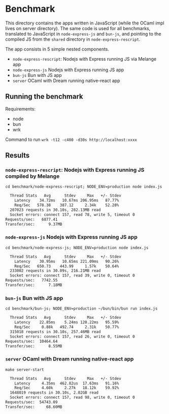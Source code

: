 # Benchmark

This directory contains the apps written in JavaScript (while the OCaml impl lives on server directory).
The same code is used for all benchmarks, translated to JavaScript in `node-express-js` and `bun-js`, and pointing to the
compiled JS from the `shared` directory in `node-express-rescript`.

The app consists in 5 simple nested components.

- `node-express-rescript`: Nodejs with Express running JS via Melange app
- `node-express-js` Nodejs with Express running JS app
- `bun-js` Bun with JS app
- `server` OCaml with Dream running native-react app

## Running the benchmark

Requirements:

- node
- bun
- wrk

Command to run `wrk -t12 -c400 -d30s http://localhost:xxxx`

## Results

### `node-express-rescript`: Nodejs with Express running JS compiled by Melange

  ```cd benchmark/node-express-rescript; NODE_ENV=production node index.js```

```sh
  Thread Stats   Avg      Stdev     Max   +/- Stdev
    Latency    34.72ms   10.67ms 206.95ms   87.77%
    Req/Sec   578.38    387.12     2.34k    52.28%
  207023 requests in 30.10s, 282.13MB read
  Socket errors: connect 157, read 78, write 5, timeout 0
Requests/sec:   6877.41
Transfer/sec:      9.37MB
```

### `node-express-js` Nodejs with Express running JS app

  ```cd benchmark/node-express-js; NODE_ENV=production node index.js```

```sh
  Thread Stats   Avg      Stdev     Max   +/- Stdev
    Latency    30.95ms   10.65ms 221.09ms   90.26%
    Req/Sec   650.73    443.99     1.57k    50.64%
  233002 requests in 30.09s, 216.21MB read
  Socket errors: connect 157, read 39, write 0, timeout 0
Requests/sec:   7742.55
Transfer/sec:      7.18MB
```

### `bun-js` Bun with JS app

  ```cd benchmark/bun-js; NODE_ENV=production ~/bun/bin/bun run index.js```

```sh
  Thread Stats   Avg      Stdev     Max   +/- Stdev
    Latency    22.85ms    5.24ms 120.22ms   95.59%
    Req/Sec     0.88k   492.74     2.31k    50.77%
  315018 requests in 30.10s, 257.46MB read
  Socket errors: connect 157, read 26, write 0, timeout 0
Requests/sec:  10464.64
Transfer/sec:      8.55MB
```

### `server` OCaml with Dream running native-react app

  ```make server-start```

```sh
  Thread Stats   Avg      Stdev     Max   +/- Stdev
    Latency     4.35ms  462.82us  17.63ms   91.16%
    Req/Sec     4.60k     2.27k   18.12k    59.92%
  1648019 requests in 30.10s, 2.02GB read
  Socket errors: connect 157, read 98, write 0, timeout 0
Requests/sec:  54743.09
Transfer/sec:     68.60MB
```
